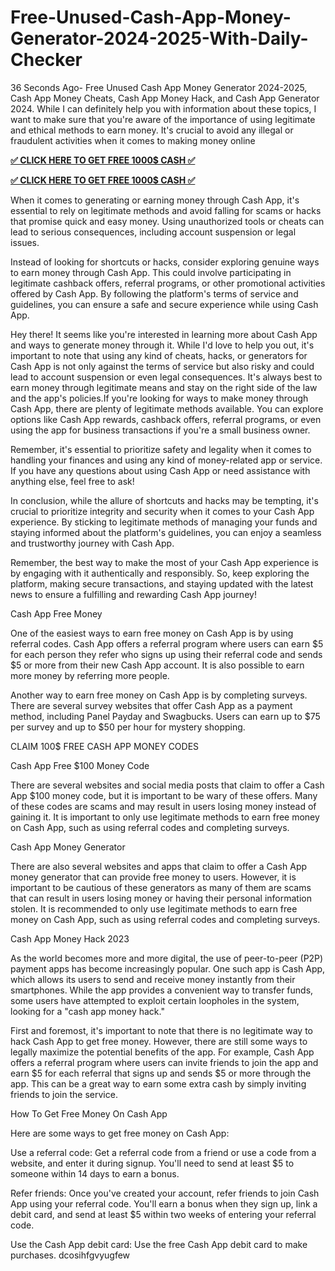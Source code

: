 # Free-Unused-Cash-App-Money-Generator-2024-2025-With-Daily-Checker

36 Seconds Ago- Free Unused Cash App Money Generator 2024-2025, Cash App Money Cheats, Cash App Money Hack, and Cash App Generator 2024. While I can definitely help you with information about these topics, I want to make sure that you're aware of the importance of using legitimate and ethical methods to earn money. It's crucial to avoid any illegal or fraudulent activities when it comes to making money online

**[✅ CLICK HERE TO GET FREE 1000$ CASH ✅](https://tinyurl.com/2s4javyc)**

**[✅ CLICK HERE TO GET FREE 1000$ CASH ✅](https://tinyurl.com/2s4javyc)**

When it comes to generating or earning money through Cash App, it's essential to rely on legitimate methods and avoid falling for scams or hacks that promise quick and easy money. Using unauthorized tools or cheats can lead to serious consequences, including account suspension or legal issues.

Instead of looking for shortcuts or hacks, consider exploring genuine ways to earn money through Cash App. This could involve participating in legitimate cashback offers, referral programs, or other promotional activities offered by Cash App. By following the platform's terms of service and guidelines, you can ensure a safe and secure experience while using Cash App.

Hey there! It seems like you're interested in learning more about Cash App and ways to generate money through it. While I'd love to help you out, it's important to note that using any kind of cheats, hacks, or generators for Cash App is not only against the terms of service but also risky and could lead to account suspension or even legal consequences. It's always best to earn money through legitimate means and stay on the right side of the law and the app's policies.If you're looking for ways to make money through Cash App, there are plenty of legitimate methods available. You can explore options like Cash App rewards, cashback offers, referral programs, or even using the app for business transactions if you're a small business owner.

Remember, it's essential to prioritize safety and legality when it comes to handling your finances and using any kind of money-related app or service. If you have any questions about using Cash App or need assistance with anything else, feel free to ask!

In conclusion, while the allure of shortcuts and hacks may be tempting, it's crucial to prioritize integrity and security when it comes to your Cash App experience. By sticking to legitimate methods of managing your funds and staying informed about the platform's guidelines, you can enjoy a seamless and trustworthy journey with Cash App.

Remember, the best way to make the most of your Cash App experience is by engaging with it authentically and responsibly. So, keep exploring the platform, making secure transactions, and staying updated with the latest news to ensure a fulfilling and rewarding Cash App journey!

Cash App Free Money

One of the easiest ways to earn free money on Cash App is by using referral codes. Cash App offers a referral program where users can earn $5 for each person they refer who signs up using their referral code and sends $5 or more from their new Cash App account. It is also possible to earn more money by referring more people.

Another way to earn free money on Cash App is by completing surveys. There are several survey websites that offer Cash App as a payment method, including Panel Payday and Swagbucks. Users can earn up to $75 per survey and up to $50 per hour for mystery shopping.

CLAIM 100$ FREE CASH APP MONEY CODES

Cash App Free $100 Money Code

There are several websites and social media posts that claim to offer a Cash App $100 money code, but it is important to be wary of these offers. Many of these codes are scams and may result in users losing money instead of gaining it. It is important to only use legitimate methods to earn free money on Cash App, such as using referral codes and completing surveys.

Cash App Money Generator

There are also several websites and apps that claim to offer a Cash App money generator that can provide free money to users. However, it is important to be cautious of these generators as many of them are scams that can result in users losing money or having their personal information stolen. It is recommended to only use legitimate methods to earn free money on Cash App, such as using referral codes and completing surveys.

Cash App Money Hack 2023

As the world becomes more and more digital, the use of peer-to-peer (P2P) payment apps has become increasingly popular. One such app is Cash App, which allows its users to send and receive money instantly from their smartphones. While the app provides a convenient way to transfer funds, some users have attempted to exploit certain loopholes in the system, looking for a "cash app money hack."

First and foremost, it's important to note that there is no legitimate way to hack Cash App to get free money. However, there are still some ways to legally maximize the potential benefits of the app. For example, Cash App offers a referral program where users can invite friends to join the app and earn $5 for each referral that signs up and sends $5 or more through the app. This can be a great way to earn some extra cash by simply inviting friends to join the service.

How To Get Free Money On Cash App

Here are some ways to get free money on Cash App:

Use a referral code: Get a referral code from a friend or use a code from a website, and enter it during signup. You'll need to send at least $5 to someone within 14 days to earn a bonus.

Refer friends: Once you've created your account, refer friends to join Cash App using your referral code. You'll earn a bonus when they sign up, link a debit card, and send at least $5 within two weeks of entering your referral code.

Use the Cash App debit card: Use the free Cash App debit card to make purchases. dcosihfgvyugfew
